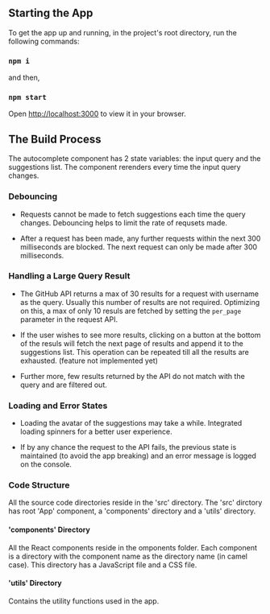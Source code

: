 ## Starting the App

To get the app up and running, in the project's root directory, run the following commands:

### `npm i`

and then,

### `npm start`

Open [http://localhost:3000](http://localhost:3000) to view it in your browser.

## The Build Process

The autocomplete component has 2 state variables: the input query and the suggestions list. The component rerenders every time the input query changes.

### Debouncing

- Requests cannot be made to fetch suggestions each time the query changes. Debouncing helps to limit the rate of requsets made.

- After a request has been made, any further requests within the next 300 milliseconds are blocked. The next request can only be made after 300 milliseconds.

### Handling a Large Query Result

- The GitHub API returns a max of 30 results for a request with username as the query. Usually this number of results are not required. Optimizing on this, a max of only 10 resuls are fetched by setting the `per_page` parameter in the request API.

- If the user wishes to see more results, clicking on a button at the bottom of the resuls will fetch the next page of results and append it to the suggestions list. This operation can be repeated till all the results are exhausted. (feature not implemented yet)

- Further more, few results returned by the API do not match with the query and are filtered out.

### Loading and Error States

- Loading the avatar of the suggestions may take a while. Integrated loading spinners for a better user experience.

- If by any chance the request to the API fails, the previous state is maintained (to avoid the app breaking) and an error message is logged on the console.

### Code Structure

All the source code directories reside in the 'src' directory. The 'src' dirctory has root 'App' component, a 'components' directory and a 'utils' directory.

#### 'components' Directory

All the React components reside in the omponents folder. Each component is a directory with the component name as the directory name (in camel case). This directory has a JavaScript file and a CSS file.

#### 'utils' Directory

Contains the utility functions used in the app.
